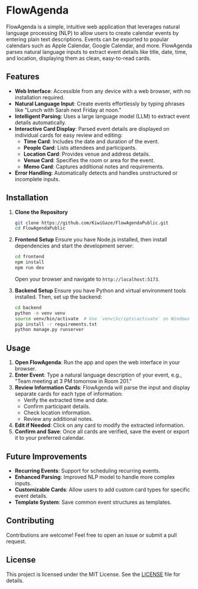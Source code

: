 # FlowAgenda

FlowAgenda is a simple, intuitive web application that leverages natural language processing (NLP) to allow users to create calendar events by entering plain text descriptions. Events can be exported to popular calendars such as Apple Calendar, Google Calendar, and more. FlowAgenda parses natural language inputs to extract event details like title, date, time, and location, displaying them as clean, easy-to-read cards.

## Features

- **Web Interface**: Accessible from any device with a web browser, with no installation required.
- **Natural Language Input**: Create events effortlessly by typing phrases like "Lunch with Sarah next Friday at noon."
- **Intelligent Parsing**: Uses a large language model (LLM) to extract event details automatically.
- **Interactive Card Display**: Parsed event details are displayed on individual cards for easy review and editing:
  - **Time Card**: Includes the date and duration of the event.
  - **People Card**: Lists attendees and participants.
  - **Location Card**: Provides venue and address details.
  - **Venue Card**: Specifies the room or area for the event.
  - **Memo Card**: Captures additional notes and requirements.
- **Error Handling**: Automatically detects and handles unstructured or incomplete inputs.

## Installation

1. **Clone the Repository**
   ```bash
   git clone https://github.com/KiwiGaze/FlowAgendaPublic.git
   cd FlowAgendaPublic
   ```

2. **Frontend Setup**
   Ensure you have Node.js installed, then install dependencies and start the development server:
   ```bash
   cd frontend
   npm install
   npm run dev
   ```
   Open your browser and navigate to `http://localhost:5173`.

3. **Backend Setup**
   Ensure you have Python and virtual environment tools installed. Then, set up the backend:
   ```bash
   cd backend
   python -m venv venv
   source venv/bin/activate  # Use `venv\Scripts\activate` on Windows
   pip install -r requirements.txt
   python manage.py runserver
   ```

## Usage

1. **Open FlowAgenda**: Run the app and open the web interface in your browser.
2. **Enter Event**: Type a natural language description of your event, e.g., "Team meeting at 3 PM tomorrow in Room 201."
3. **Review Information Cards**: FlowAgenda will parse the input and display separate cards for each type of information:
   - Verify the extracted time and date.
   - Confirm participant details.
   - Check location information.
   - Review any additional notes.
4. **Edit if Needed**: Click on any card to modify the extracted information.
5. **Confirm and Save**: Once all cards are verified, save the event or export it to your preferred calendar.

## Future Improvements

- **Recurring Events**: Support for scheduling recurring events.
- **Enhanced Parsing**: Improved NLP model to handle more complex inputs.
- **Customizable Cards**: Allow users to add custom card types for specific event details.
- **Template System**: Save common event structures as templates.

## Contributing

Contributions are welcome! Feel free to open an issue or submit a pull request.

## License

This project is licensed under the MIT License. See the [LICENSE](LICENSE) file for details.
